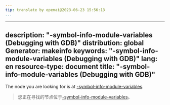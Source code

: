 ```yaml
---
tip: translate by openai@2023-06-23 15:56:13
...
```

---
description: "-symbol-info-module-variables (Debugging with GDB)"
distribution: global
Generator: makeinfo
keywords: "-symbol-info-module-variables (Debugging with GDB)"
lang: en
resource-type: document
title: "-symbol-info-module-variables (Debugging with GDB)"
-----------------------------------------------------------

The node you are looking for is at [-symbol-info-module-variables](GDB_002fMI-Symbol-Query.html#g_t_002dsymbol_002dinfo_002dmodule_002dvariables).

> 您正在寻找的节点位于[-symbol-info-module-variables](GDB_002fMI-Symbol-Query.html#g_t_002dsymbol_002dinfo_002dmodule_002dvariables)。

